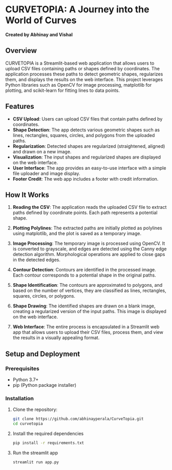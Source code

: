 # CURVETOPIA: A Journey into the World of Curves

**Created by Abhinay and Vishal**

## Overview

CURVETOPIA is a Streamlit-based web application that allows users to upload CSV files containing paths or shapes defined by coordinates. The application processes these paths to detect geometric shapes, regularizes them, and displays the results on the web interface. This project leverages Python libraries such as OpenCV for image processing, matplotlib for plotting, and scikit-learn for fitting lines to data points.

## Features

- **CSV Upload**: Users can upload CSV files that contain paths defined by coordinates.
- **Shape Detection**: The app detects various geometric shapes such as lines, rectangles, squares, circles, and polygons from the uploaded paths.
- **Regularization**: Detected shapes are regularized (straightened, aligned) and drawn on a new image.
- **Visualization**: The input shapes and regularized shapes are displayed on the web interface.
- **User Interface**: The app provides an easy-to-use interface with a simple file uploader and image display.
- **Footer Credit**: The web app includes a footer with credit information.

## How It Works

1. **Reading the CSV**: The application reads the uploaded CSV file to extract paths defined by coordinate points. Each path represents a potential shape.

2. **Plotting Polylines**: The extracted paths are initially plotted as polylines using matplotlib, and the plot is saved as a temporary image.

3. **Image Processing**: The temporary image is processed using OpenCV. It is converted to grayscale, and edges are detected using the Canny edge detection algorithm. Morphological operations are applied to close gaps in the detected edges.

4. **Contour Detection**: Contours are identified in the processed image. Each contour corresponds to a potential shape in the original paths.

5. **Shape Identification**: The contours are approximated to polygons, and based on the number of vertices, they are classified as lines, rectangles, squares, circles, or polygons.

6. **Shape Drawing**: The identified shapes are drawn on a blank image, creating a regularized version of the input paths. This image is displayed on the web interface.

7. **Web Interface**: The entire process is encapsulated in a Streamlit web app that allows users to upload their CSV files, process them, and view the results in a visually appealing format.

## Setup and Deployment

### Prerequisites

- Python 3.7+
- pip (Python package installer)

### Installation

1. Clone the repository:

   ```bash
   git clone https://github.com/abhinayperala/CurveTopia.git
   cd curvetopia
2. Install the required dependencies
   ```bash
   pip install -r requirements.txt
3. Run the streamlit app
   ```bash
   streamlit run app.py
